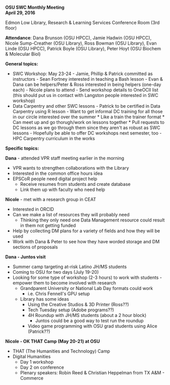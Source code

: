**OSU SWC Monthly Meeting**  
**April 29, 2016**

Edmon Low Library, Research & Learning Services Conference Room (3rd floor) 

**Attendance**: Dana Brunson (OSU HPCC), Jamie Hadwin (OSU HPCC), Nicole Sump-Creather (OSU Library), Ross Bowman (OSU Library), Evan Linde (OSU HPCC), Patrick Boyle (OSU Library), Peter Hoyt (OSU Biochem & Molecular Biol)


**General topics:** 

* SWC Workshop: May 23-24
      - Jamie, Phillip & Patrick committed as instructors
      - Sean Fortney interested in teaching a Bash lesson
      - Evan & Dana can be helpers/Peter & Ross interested in being helpers (one-day each)
      - Nicole plans to attend
      - Send workshop details to OneOCII list (this should put us in contact with Langston people interested in SWC workshop)
* Data Carpentry and other SWC lessons
      - Patrick to be certified in Data Carpentry using R lesson
      - Want to get informal DC training for all those in our circle interested over the summer
          * Like a train the trainer format
          * Can meet up and go thorugh/work on lessons together
          * Pull requests to DC lessons as we go through them since they aren't as robust as SWC lessons
      - Hopefully be able to offer DC workshops next semester, too
      - HPC Carpentry curriculum in the works


**Specific topics:**

**Dana** - attended VPR staff meeting earlier in the morning
  * VPR wants to strengthen collaborations with the Library
  * Interested in the common office hours idea
  * EPSCoR people need digital project help
     - Receive resumes from students and create database
     - Link them up with faculty who need help
     
**Nicole** - met with a research group in CEAT
  * Interested in ORCID
  * Can we make a list of resources they will probably need
      - Thinking they only need one Data Management resource could result in them not getting funded
  * Help by collecting DM plans for a variety of fields and how they will be used
  * Work with Dana & Peter to see how they have worded storage and DM sections of proposals
  
**Dana - Juntos visit**
  * Summer camp targeting at-risk Latino JH/MS students
  * Coming to OSU for two days (July 19-20)
  * Looking for some type of workshop (2-3 hours) to work with students - empower them to become involved with research
      - Grandparent University or National Lab Day formats could work
          * i.e. Chris Fennell's GPU setup
      - Library has some ideas
          * Using the Creative Studios & 3D Printer (Ross??)
          * Tech Tuesday setup (Adobe programs??)
          * 4H Roundup with JH/MS students (about a 2 hour block)
              - Juntos could be a good way to test run the roundup
          * Video game programming with OSU grad students using Alice (Patrick??)
          
**Nicole - OK THAT Camp (May 20-21) at OSU**
  * THAT (The Humanities and Technology) Camp
  * Digital Humanities
      - Day 1 workshop
      - Day 2 on conference
      - Plenary speakers: Robin Reed & Christian Heppelman from TX A&M - Commerce
